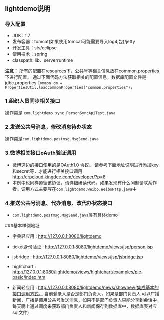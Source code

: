 ## lightdemo说明 ##
### 导入配置 ###
- JDK : 1.7</br>
- 发布容器：tomcat(如果使用tomcat可能需要导入log4j包)/jetty
- 开发工具：sts/eclipse
- 使用技术：spring
- classpath: lib、serverruntime

**注意：**
所有的配置在resources下，公共号等相关信息放在common.properties下进行配置。 通过下面代码方法获取相关的配置信息，数据库配置文件是jdbc.properties</b>
`Common cm = PropertiesUtil.loadCommonProperties("common.properties");`

### 1.组织人员同步相关接口 ###
操作类是 `com.lightdemo.sync.PersonSyncApiTest.java`
### 2.发送公共号消息，修改消息待办状态 ###
操作类是`com.lightdemo.postmsg.MsgSend.java`
### 3.微博相关接口oAuth验证调用
- 微博这边的接口使用的是OAuth1.0 协议。 请参考下面地址说明进行添加key和secret等，才能进行相关接口调用 http://erpcloud.kingdee.com/developer/?p=8
- 本例中也同样遵循该协议，请详细研读代码。如果发现有什么问题请联系作者。调用方式主要写在`com.lightdemo.weibo.WeiboHttp.java`中
### 4.推送公共号消息、代办消息、改代办状态接口
- `com.lightdemo.postmsg.MsgSend.java`类有具体demo

###基本样例地址
- 字典轻应用  :
http://127.0.0.1:8080/lightdemo
- ticket身份验证  :
http://127.0.0.1:8080/lightdemo/views/jsp/person.jsp
- jsbridge : 
http://127.0.0.1:8080/lightdemo/views/jsp/jsbridge.jsp

- hightchart : http://127.0.0.1:8080/lightdemo/views/hightchart/examples/pie-basic/index.htm

- 新闻轻应用 : http://127.0.0.1:8080/lightdemo/news/shownew(集成基本的接口调用方式， 当前登录人是否是部门负责人，如果是部门负责人
可以广播新闻，广播是调用公共号发送消息，如果不是部门负责人只能分享到会话中，每天晚上通过调度来获取部门负责人和新闻保存到数据库中，数据库表对应sql文件)




